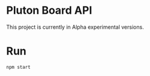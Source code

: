 # Pluton Board API

This project is currently in Alpha experimental versions.


# Run

```
npm start
```
